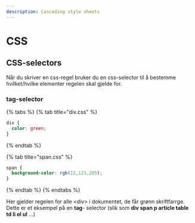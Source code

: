 ```yaml
---
description: Cascading style sheets
---
```


# CSS

## CSS-selectors

Når du skriver en css-regel bruker du en css-selector til å bestemme hvilket/hvilke elementer regelen skal gjelde for. 

### tag-selector

{% tabs %}
{% tab title="div.css" %}
```css
div {
  color: green;
}
```
{% endtab %}

{% tab title="span.css" %}
```css
span {
  background-color: rgb(12,123,205);
}
```
{% endtab %}
{% endtabs %}

Her gjelder regelen for alle &lt;div&gt; i dokumentet, de får grønn skriftfarrge. Dette er et eksempel på en **tag**- selector \(slik som **div span p article table td li ol ul** ...\)

